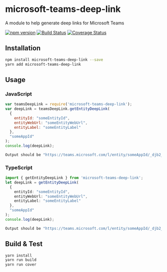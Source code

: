 # microsoft-teams-deep-link

A module to help generate deep links for Microsoft Teams

[![npm version](https://badge.fury.io/js/microsoft-teams-deep-link.svg)](https://badge.fury.io/js/microsoft-teams-deep-link)
[![Build Status](https://travis-ci.org/ydogandjiev/microsoft-teams-deep-link.svg?branch=master)](https://travis-ci.org/ydogandjiev/microsoft-teams-deep-link)
[![Coverage Status](https://coveralls.io/repos/github/ydogandjiev/microsoft-teams-deep-link/badge.svg?branch=master)](https://coveralls.io/github/ydogandjiev/microsoft-teams-deep-link?branch=master)

## Installation

```sh
npm install microsoft-teams-deep-link --save
yarn add microsoft-teams-deep-link
```

## Usage

### JavaScript

```javascript
var teamsDeepLink = require('microsoft-teams-deep-link');
var deepLink = teamsDeepLink.getEntityDeepLink(
  {
    entityId: "someEntityId",
    entityWebUrl: "someEntityWebUrl",
    entityLabel: "someEntityLabel"
  },
  "someAppId"
);
console.log(deepLink);
```

```sh
Output should be "https://teams.microsoft.com/l/entity/someAppId/_djb2_msteams_prefix_3116810623?webUrl=someEntityWebUrl&label=someEntityLabel"
```

### TypeScript

```typescript
import { getEntityDeepLink } from 'microsoft-teams-deep-link';
let deepLink = getEntityDeepLink(
  {
    entityId: "someEntityId",
    entityWebUrl: "someEntityWebUrl",
    entityLabel: "someEntityLabel"
  },
  "someAppId"
);
console.log(deepLink);
```

```sh
Output should be "https://teams.microsoft.com/l/entity/someAppId/_djb2_msteams_prefix_3116810623?webUrl=someEntityWebUrl&label=someEntityLabel"
```

## Build & Test

```sh
yarn install
yarn run build
yarn run cover
```
